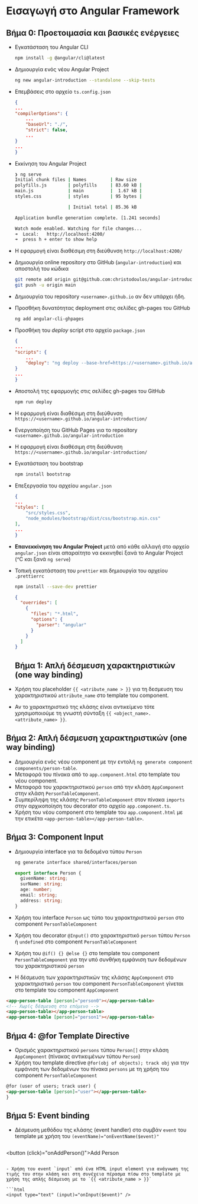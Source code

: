 # Εισαγωγή στο Angular Framework

## Βήμα 0: Προετοιμασία και βασικές ενέργειες

- Εγκατάσταση του Angular CLI

  ```bash
  npm install -g @angular/cli@latest
  ```

- Δημιουργία ενός νέου Angular Project

  ```bash
  ng new angular-introduction --standalone --skip-tests
  ```

- Επεμβάσεις στο αρχείο `ts.config.json`

  ```json
  {
  ...
  "compilerOptions": {
      ...
      "baseUrl": "./",
      "strict": false,
      ...
  }
  ...
  }
  ```

- Εκκίνηση του Angular Project

  ```bash
  ❯ ng serve
  Initial chunk files | Names         | Raw size
  polyfills.js        | polyfills     | 83.60 kB |
  main.js             | main          |  1.67 kB |
  styles.css          | styles        | 95 bytes |

                      | Initial total | 85.36 kB

  Application bundle generation complete. [1.241 seconds]

  Watch mode enabled. Watching for file changes...
  ➜  Local:   http://localhost:4200/
  ➜  press h + enter to show help
  ```

- Η εφαρμογή είναι διαθέσιμη στη διεύθυνση `http://localhost:4200/`

- Δημιουργία online repository στο GitHub (`angular-introduction`) και αποστολή του κώδικα

  ```bash
  git remote add origin git@github.com:christodoulos/angular-introduction.git
  git push -u origin main
  ```

- Δημιουργία του repository `<username>.github.io` αν δεν υπάρχει ήδη.

- Προσθήκη δυνατότητας deployment στις σελίδες gh-pages του GitHub

  ```bash
  ng add angular-cli-ghpages
  ```

- Προσθήκη του _deploy_ script στο αρχείο `package.json`

  ```json
  {
  ...
  "scripts": {
      ...
      "deploy": "ng deploy --base-href=https://<username>.github.io/angular-introduction/"
  }
  ...
  }
  ```

- Αποστολή της εφαρμογής στις σελίδες gh-pages του GitHub

  ```bash
  npm run deploy
  ```

- Η εφαρμογή είναι διαθέσιμη στη διεύθυνση `https://<username>.github.io/angular-introduction/`

- Ενεργοποίηση του GitHub Pages για το repository `<username>.github.io/angular-introduction`

- Η εφαρμογή είναι διαθέσιμη στη διεύθυνση `https://<username>.github.io/angular-introduction/`

- Εγκατάσταση του bootstrap

  ```bash
  npm install bootstrap
  ```

- Επεξεργασία του αρχείου `angular.json`

  ```json
  {
  ...
  "styles": [
      "src/styles.css",
      "node_modules/bootstrap/dist/css/bootstrap.min.css"
  ],
  ...
  }
  ```

- **Επανεκκίνηση του Angular Project** μετά από κάθε αλλαγή στο αρχείο `angular.json` είναι απαραίτητο να εκκινηθεί ξανά το Angular Project (^C και ξανά `ng serve`)

- Τοπική εγκατάσταση του `prettier` και δημιουργία του αρχείου `.prettierrc`

  ```bash
  npm install --save-dev prettier
  ```

  ```json
  {
    "overrides": [
      {
        "files": "*.html",
        "options": {
          "parser": "angular"
        }
      }
    ]
  }
  ```

  ## Βήμα 1: Απλή δέσμευση χαρακτηριστικών (one way binding)

- Χρήση του placeholder `{{ <atribute_name > }}` για τη δεσμευση του χαρακτηριστικού `attribute_name` στο template του component.
- Αν το χαρακτηριστικό της κλάσης είναι αντικείμενο τότε χρησιμοποιούμε τη γνωστή σύνταξη `{{ <object_name>.<attribute_name> }}`.

## Βήμα 2: Απλή δέσμευση χαρακτηριστικών (one way binding)

- Δημιουργία ενός νέου component με την εντολή `ng generate component components/person-table`.
- Μεταφορά του πίνακα από το `app.component.html` στο template του νέου component.
- Μεταφορά του χαρακτηριστικού `person` από την κλάση `AppComponent` στην κλάση `PersonTableComponent`.
- Συμπερίληψη της κλάσης `PersonTableComponent` στον πίνακα `imports` στην αρχικοποίηση του decorator στο αρχείο `app.component.ts`.
- Χρήση του νέου component στο template του `app.component.html` με την ετικέτα `<app-person-table></app-person-table>`.

## Βήμα 3: Component Input

- Δημιουργία interface για τα δεδομένα τύπου `Person`

  ```bash
  ng generate interface shared/interfaces/person
  ```

  ```typescript
  export interface Person {
    givenName: string;
    surName: string;
    age: number;
    email: string;
    address: string;
  }
  ```

- Χρήση του interface `Person` ως τύπο του χαρακτηριστικού `person` στο component `PersonTableComponent`

- Χρήση του decorator `@Input()` στο χαρακτηριστικό `person` τύπου `Person` ή `undefined` στο component `PersonTableComponent`

- Χρήση του `@if() {} @else {}` στο template του component `PersonTableComponent` για την υπό συνθήκη εμφάνιση των δεδομένων του χαρακτηριστικού `person`

- Η δέσμευση των χαρακτηριστικών της κλάσης `AppComponent` στο χαρακτηριστικό `person` του component `PersonTableComponent` γίνεται στο template του component `AppComponent`

```html
<app-person-table [person]="person0"></app-person-table>
<!-- Χωρίς δέσμευση στο επόμενο -->
<app-person-table></app-person-table>
<app-person-table [person]="person1"></app-person-table>
```

## Βήμα 4: @for Template Directive

- Ορισμός χαρακτηριστικού `persons` τύπου `Person[]` στην κλάση `AppComponent` (πίνακας αντικειμένων τύπου `Person`)
- Χρήση του template directive `@for(obj of objects); track obj` για την εμφάνιση των δεδομένων του πίνακα `persons` με τη χρήση του component `PersonTableComponent`

```html
@for (user of users; track user) {
<app-person-table [person]="user"></app-person-table>
}
```
## Βήμα 5: Event binding
 
- Δέσμευση μεθόδου της κλάσης (event handler) στο συμβάν `event` του template με χρήση του `(eventName)="onEventName($event)"`
 
  ```html
<button (click)="onAddPerson()">Add Person</button>
  ```
 
- Χρήση του event `input` από ένα HTML input element για ανάγνωση της τιμής του στην κλάση και στη συνέχεια πέρασμα πίσω στο template με χρήση της απλής δέσμευση με το `{{ <atribute_name > }}`
 
  ```html
<input type="text" (input)="onInput($event)" />
  ```
